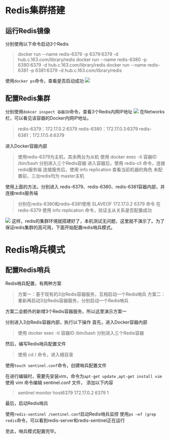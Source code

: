 # Redis集群搭建

## 运行Redis镜像

分别使用以下命令启动3个Redis

> docker run --name redis-6379 -p 6379:6379 -d hub.c.163.com/library/redis
> docker run --name redis-6380 -p 6380:6379 -d hub.c.163.com/library/redis
> docker run --name redis-6381 -p 6381:6379 -d hub.c.163.com/library/redis

使用`docker ps`命令，查看是否启动成功
![](D:/note/image/324.png)

## 配置Redis集群

分别使用`dokcer inspect 容器ID`命令，查看3个Redis内网IP地址
![](D:/note/image/325.png)
在Networks栏，可以看见该容器的Docker内网IP地址。

> redis-6379：172.17.0.2:6379
> redis-6380：172.17.0.3:6379
> redis-6381：172.17.0.4:6379

进入Docker容器内部

> 使用redis-6379为主机，其余两台为从机
> 使用 docker exec -ti 容器ID /bin/bash 分别进入三个Redis容器
> 进入容器后，使用 redis-cli 命令，连接redis服务端
> 连接服务后，使用 info replication 查看当前机器的角色
> 未配置前，三台redis均为 master主机

使用上面的方法，分别进入 redis-6379、redis-6380、redis-6381容器内部，并连接redis服务端

> 分别在redis-6380和redis-6381使用 SLAVEOF 172.17.0.2 6379 命令
> 在redis-6379 使用 info replication 命令，验证主从关系是否配置成功

![](D:/note/image/326.png)
这样，redis的集群环境就搭建好了，本机测试无问题，这里就不演示了。为了保证redis集群的高可用，下面开始配置redis哨兵模式。

# Redis哨兵模式

## 配置Redis哨兵

Redis哨兵配置，有两种方案

> 方案一：基于现有的3台Redis容器服务，互相启动一个Redis哨兵
> 方案二：重新再启动3台Redis容器服务，分别启动一个Redis哨兵

方案二会额外的新增3个Redis容器服务，所以这里演示方案一

分别进入3台Redis容器内部，执行以下操作
首先，进入Docker容器内部

> 使用 docker exec -ti 容器ID /bin/bash 分别进入三个Redis容器

然后，编写Redis哨兵配置文件

> 使用 cd / 命令，进入根目录

使用`touch sentinel.conf`命令，创建哨兵配置文件

在进行编辑时，需要先安装vim，命令为`apt-get update` ,`apt-get install vim`
使用 vim 命令编辑 sentinel.conf 文件，
添加以下内容 

> sentinel monitor host6379 172.17.0.2 6379 1

最后，启动Redis哨兵

使用`redis-sentinel /sentinel.conf`启动Redis哨兵监控
使用`ps –ef |grep redis`命令，可以看到redis-server和redis-sentinel正在运行

至此，哨兵模式配置完毕。